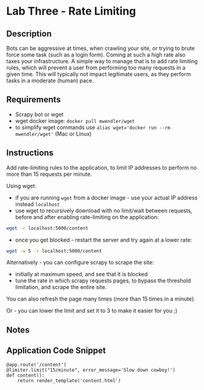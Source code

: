 # Lab Three - Rate Limiting

## Description
Bots can be aggressive at times, when crawling your site, or trying to brute force
some task (such as a login form). Coming at such a high rate also taxes your infrastructure.
A simple way to manage that is to add rate limiting rules, which will prevent a user from performing too many requests in a given time. This will typically not impact legitimate users, as they perform tasks in a moderate (human) pace.

## Requirements
* Scrapy bot or wget
* wget docker image: `docker pull mwendler/wget`
* to simplify wget commands use `alias wget='docker run --rm mwendler/wget'` (Mac or Linux)

## Instructions
Add rate-limiting rules to the application, to limit IP addresses to perform no more than 15 requests per minute.

Using wget:
* if you are running `wget` from a docker image - use your actual IP address instead `localhost`
* use wget to recursively download with no limit/wait between requests, before and after enabling rate-limiting on the application:
```bash
wget -r localhost:5000/content
```
* once you get blocked - restart the server and try again at a lower rate:
```bash
wget -w 5 -r localhost:5000/content
```

Alternatively - you can configure scrapy to scrape the site:
* initially at maximum speed, and see that it is blocked
* tune the rate in which scrapy requests pages, to bypass the threshold limitation, and scrape the entire site.

You can also refresh the page many times (more than 15 times in a minute).

Or - you can lower the limit and set it to 3 to make it easier for you ;)

## Notes

## Application Code Snippet

```
@app.route('/content')
@limiter.limit("15/minute", error_message='Slow down cowboy!')
def content():
    return render_template('content.html')
```
